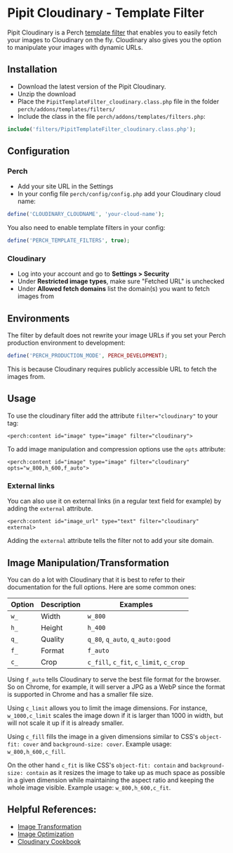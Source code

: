 # Pipit Cloudinary - Template Filter

Pipit Cloudinary is a Perch [template filter](https://docs.grabaperch.com/api/template-filters/) that enables you to easily fetch your images to Cloudinary on the fly. Cloudinary also gives you the option to manipulate your images with dynamic URLs.


## Installation
- Download the latest version of the Pipit Cloudinary.
- Unzip the download
- Place the `PipitTemplateFilter_cloudinary.class.php` file in the folder `perch/addons/templates/filters/`
- Include the class in the file `perch/addons/templates/filters.php`:

```php
include('filters/PipitTemplateFilter_cloudinary.class.php');
```



## Configuration

### Perch

- Add your site URL in the Settings
- In your config file `perch/config/config.php` add your Cloudinary cloud name:

```php
define('CLOUDINARY_CLOUDNAME', 'your-cloud-name');
```

You also need to enable template filters in your config:

```php
define('PERCH_TEMPLATE_FILTERS', true);
```


### Cloudinary

- Log into your account and go to **Settings > Security**
- Under **Restricted image types**, make sure "Fetched URL" is unchecked
- Under **Allowed fetch domains** list the domain(s) you want to fetch images from


## Environments
The filter by default does not rewrite your image URLs if you set your Perch production environment to development:

```php
define('PERCH_PRODUCTION_MODE', PERCH_DEVELOPMENT);
```

This is because Cloudinary requires publicly accessible URL to fetch the images from.



## Usage

To use the cloudinary filter add the attribute `filter="cloudinary"` to your tag:

```markup
<perch:content id="image" type="image" filter="cloudinary">
```

To add image manipulation and compression options use the `opts` attribute:

```markup
<perch:content id="image" type="image" filter="cloudinary" opts="w_800,h_600,f_auto">
```

### External links

You can also use it on external links (in a regular text field for example) by adding the `external` attribute.

```markup
<perch:content id="image_url" type="text" filter="cloudinary" external>
```

Adding the `external` attribute tells the filter not to add your site domain.




## Image Manipulation/Transformation
You can do a lot with Cloudinary that it is best to refer to their documentation for the full options. Here are some common ones:

| Option | Description | Examples                               |
|--------|-------------| ---------------------------------------|
| `w_`   | Width       | `w_800`                                |
| `h_`   | Height      | `h_400`                                |
| `q_`   | Quality     | `q_80`, `q_auto`, `q_auto:good`        |
| `f_`   | Format      | `f_auto`                               |
| `c_`   | Crop        | `c_fill`, `c_fit`, `c_limit`, `c_crop` |


Using `f_auto` tells Cloudinary to serve the best file format for the browser. So on Chrome, for example, it will server a JPG as a WebP since the format is supported in Chrome and has a smaller file size.

Using `c_limit` allows you to limit the image dimensions. For instance, `w_1000,c_limit` scales the image down if it is larger than 1000 in width, but will not scale it up if it is already smaller.

Using `c_fill` fills the image in a given dimensions similar to CSS's `object-fit: cover` and `background-size: cover`. Example usage: `w_800,h_600,c_fill`.

On the other hand `c_fit` is like CSS's `object-fit: contain` and `background-size: contain` as it resizes the image to take up as much space as possible in a given dimension while maintaining the aspect ratio and keeping the whole image visible. Example usage:  `w_800,h_600,c_fit`.


## Helpful References:

- [Image Transformation](https://cloudinary.com/documentation/image_transformations)
- [Image Optimization](https://cloudinary.com/documentation/image_optimization)
- [Cloudinary Cookbook](https://cloudinary.com/cookbook)